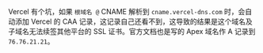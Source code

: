 Vercel 有个坑，如果 <code>根域名 @</code> CNAME 解析到 <code>cname.vercel-dns.com</code> 时，会自动添加 Vercel 的 CAA 记录，这记录自己还看不到，这导致的结果是这个域名及子域名无法续签其他平台的 SSL 证书。官方文档也是写的 Apex 域名作 A 记录到 <code>76.76.21.21</code>。
